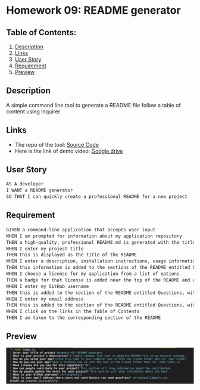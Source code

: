 # Homework 09: README generator

## Table of Contents:

1. [Description](#description)
2. [Links](#links)
3. [User Story](#userstory)
4. [Requirement](#requirement)
5. [Preview](#preview)

## Description

A simple command line tool to generate a README file follow a table of content using Inquirer

## Links

- The repo of the tool: [Source Code](https://github.com/christopher211/readme-generator)
- Here is the link of demo video: [Google drive](https://drive.google.com/file/d/1QINJoUjUnF0E8qdMsuPDDz9e8BIGuzTL/view?usp=share_link)

## User Story

```md
AS A developer
I WANT a README generator
SO THAT I can quickly create a professional README for a new project
```

## Requirement

```md
GIVEN a command-line application that accepts user input
WHEN I am prompted for information about my application repository
THEN a high-quality, professional README.md is generated with the title of my project and sections entitled Description, Table of Contents, Installation, Usage, License, Contributing, Tests, and Questions
WHEN I enter my project title
THEN this is displayed as the title of the README
WHEN I enter a description, installation instructions, usage information, contribution guidelines, and test instructions
THEN this information is added to the sections of the README entitled Description, Installation, Usage, Contributing, and Tests
WHEN I choose a license for my application from a list of options
THEN a badge for that license is added near the top of the README and a notice is added to the section of the README entitled License that explains which license the application is covered under
WHEN I enter my GitHub username
THEN this is added to the section of the README entitled Questions, with a link to my GitHub profile
WHEN I enter my email address
THEN this is added to the section of the README entitled Questions, with instructions on how to reach me with additional questions
WHEN I click on the links in the Table of Contents
THEN I am taken to the corresponding section of the README
```

## Preview

![THe command line result after answer series of questions.](./demo/preview.png)
